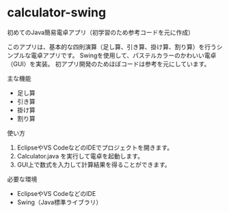 # calculator-swing
初めてのJava簡易電卓アプリ（初学習のため参考コードを元に作成）

このアプリは、基本的な四則演算（足し算、引き算、掛け算、割り算）を行うシンプルな電卓アプリです。 
Swingを使用して、パステルカラーのかわいい電卓（GUI）を実装。 初アプリ開発のためほぼコードは参考を元にしています。

主な機能

- 足し算
- 引き算
- 掛け算
- 割り算

使い方

1. EclipseやVS CodeなどのIDEでプロジェクトを開きます。
2. Calculator.java を実行して電卓を起動します。
3. GUI上で数式を入力して計算結果を得ることができます。

必要な環境
- EclipseやVS CodeなどのIDE
- Swing（Java標準ライブラリ）
